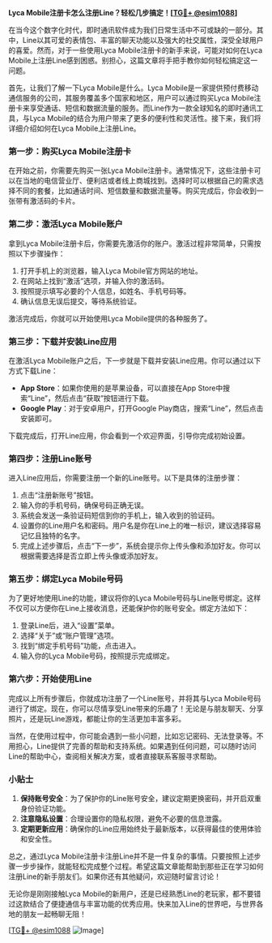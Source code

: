 **Lyca Mobile注册卡怎么注册Line？轻松几步搞定！[[TG💪+ @esim1088](https://t.me/s/esim1088)]**

在当今这个数字化时代，即时通讯软件成为我们日常生活中不可或缺的一部分。其中，Line以其可爱的表情包、丰富的聊天功能以及强大的社交属性，深受全球用户的喜爱。然而，对于一些使用Lyca Mobile注册卡的新手来说，可能对如何在Lyca Mobile上注册Line感到困惑。别担心，这篇文章将手把手教你如何轻松搞定这一问题。

首先，让我们了解一下Lyca Mobile是什么。Lyca Mobile是一家提供预付费移动通信服务的公司，其服务覆盖多个国家和地区，用户可以通过购买Lyca Mobile注册卡来享受通话、短信和数据流量的服务。而Line作为一款全球知名的即时通讯工具，与Lyca Mobile的结合为用户带来了更多的便利性和灵活性。接下来，我们将详细介绍如何在Lyca Mobile上注册Line。

### 第一步：购买Lyca Mobile注册卡

在开始之前，你需要先购买一张Lyca Mobile注册卡。通常情况下，这些注册卡可以在当地的电信营业厅、便利店或者线上商城找到。选择时可以根据自己的需求选择不同的套餐，比如通话时间、短信数量和数据流量等。购买完成后，你会收到一张带有激活码的卡片。

### 第二步：激活Lyca Mobile账户

拿到Lyca Mobile注册卡后，你需要先激活你的账户。激活过程非常简单，只需按照以下步骤操作：

1. 打开手机上的浏览器，输入Lyca Mobile官方网站的地址。
2. 在网站上找到“激活”选项，并输入你的激活码。
3. 按照提示填写必要的个人信息，如姓名、手机号码等。
4. 确认信息无误后提交，等待系统验证。

激活完成后，你就可以开始使用Lyca Mobile提供的各种服务了。

### 第三步：下载并安装Line应用

在激活Lyca Mobile账户之后，下一步就是下载并安装Line应用。你可以通过以下方式下载Line：

- **App Store**：如果你使用的是苹果设备，可以直接在App Store中搜索“Line”，然后点击“获取”按钮进行下载。
- **Google Play**：对于安卓用户，打开Google Play商店，搜索“Line”，然后点击安装即可。

下载完成后，打开Line应用，你会看到一个欢迎界面，引导你完成初始设置。

### 第四步：注册Line账号

进入Line应用后，你需要注册一个新的Line账号。以下是具体的注册步骤：

1. 点击“注册新账号”按钮。
2. 输入你的手机号码，确保号码正确无误。
3. 系统会发送一条验证码短信到你的手机上，输入收到的验证码。
4. 设置你的Line用户名和密码。用户名是你在Line上的唯一标识，建议选择容易记忆且独特的名字。
5. 完成上述步骤后，点击“下一步”，系统会提示你上传头像和添加好友。你可以根据需要选择是否立即上传头像或添加好友。

### 第五步：绑定Lyca Mobile号码

为了更好地使用Line的功能，建议将你的Lyca Mobile号码与Line账号绑定。这样不仅可以方便你在Line上接收消息，还能保护你的账号安全。绑定方法如下：

1. 登录Line后，进入“设置”菜单。
2. 选择“关于”或“账户管理”选项。
3. 找到“绑定手机号码”功能，点击进入。
4. 输入你的Lyca Mobile号码，按照提示完成绑定。

### 第六步：开始使用Line

完成以上所有步骤后，你就成功注册了一个Line账号，并将其与Lyca Mobile号码进行了绑定。现在，你可以尽情享受Line带来的乐趣了！无论是与朋友聊天、分享照片，还是玩Line游戏，都能让你的生活更加丰富多彩。

当然，在使用过程中，你可能会遇到一些小问题，比如忘记密码、无法登录等。不用担心，Line提供了完善的帮助和支持系统。如果遇到任何问题，可以随时访问Line的帮助中心，查阅相关解决方案，或者直接联系客服寻求帮助。

### 小贴士

1. **保持账号安全**：为了保护你的Line账号安全，建议定期更换密码，并开启双重身份验证功能。
2. **注意隐私设置**：合理设置你的隐私权限，避免不必要的信息泄露。
3. **定期更新应用**：确保你的Line应用始终处于最新版本，以获得最佳的使用体验和安全性。

总之，通过Lyca Mobile注册卡注册Line并不是一件复杂的事情。只要按照上述步骤一步步操作，就能轻松完成整个过程。希望这篇文章能帮助到那些正在学习如何注册Line的新手朋友们。如果你还有其他疑问，欢迎随时留言讨论！

无论你是刚刚接触Lyca Mobile的新用户，还是已经熟悉Line的老玩家，都不要错过这款结合了便捷通信与丰富功能的优秀应用。快来加入Line的世界吧，与世界各地的朋友一起畅聊无阻！

[[TG💪+ @esim1088](https://t.me/s/esim1088) ![Image](https://i.postimg.cc/4NQfJmqS/Snipaste-2025-05-13-00-14-12.png)]